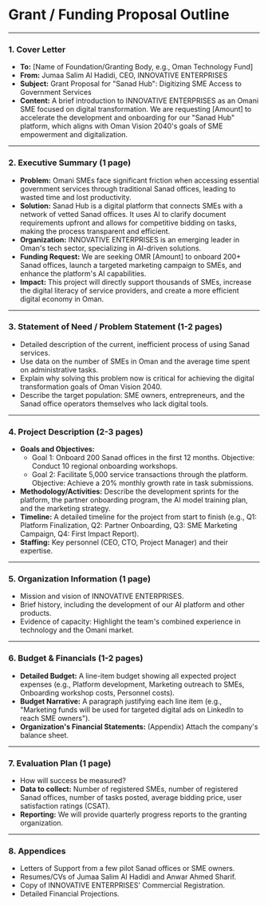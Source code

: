 # Grant / Funding Proposal Outline

---
### 1. Cover Letter
- **To:** [Name of Foundation/Granting Body, e.g., Oman Technology Fund]
- **From:** Jumaa Salim Al Hadidi, CEO, INNOVATIVE ENTERPRISES
- **Subject:** Grant Proposal for "Sanad Hub": Digitizing SME Access to Government Services
- **Content:** A brief introduction to INNOVATIVE ENTERPRISES as an Omani SME focused on digital transformation. We are requesting [Amount] to accelerate the development and onboarding for our "Sanad Hub" platform, which aligns with Oman Vision 2040's goals of SME empowerment and digitalization.

---
### 2. Executive Summary (1 page)
- **Problem:** Omani SMEs face significant friction when accessing essential government services through traditional Sanad offices, leading to wasted time and lost productivity.
- **Solution:** Sanad Hub is a digital platform that connects SMEs with a network of vetted Sanad offices. It uses AI to clarify document requirements upfront and allows for competitive bidding on tasks, making the process transparent and efficient.
- **Organization:** INNOVATIVE ENTERPRISES is an emerging leader in Oman's tech sector, specializing in AI-driven solutions.
- **Funding Request:** We are seeking OMR [Amount] to onboard 200+ Sanad offices, launch a targeted marketing campaign to SMEs, and enhance the platform's AI capabilities.
- **Impact:** This project will directly support thousands of SMEs, increase the digital literacy of service providers, and create a more efficient digital economy in Oman.

---
### 3. Statement of Need / Problem Statement (1-2 pages)
- Detailed description of the current, inefficient process of using Sanad services.
- Use data on the number of SMEs in Oman and the average time spent on administrative tasks.
- Explain why solving this problem now is critical for achieving the digital transformation goals of Oman Vision 2040.
- Describe the target population: SME owners, entrepreneurs, and the Sanad office operators themselves who lack digital tools.

---
### 4. Project Description (2-3 pages)
- **Goals and Objectives:**
  - Goal 1: Onboard 200 Sanad offices in the first 12 months. Objective: Conduct 10 regional onboarding workshops.
  - Goal 2: Facilitate 5,000 service transactions through the platform. Objective: Achieve a 20% monthly growth rate in task submissions.
- **Methodology/Activities:** Describe the development sprints for the platform, the partner onboarding program, the AI model training plan, and the marketing strategy.
- **Timeline:** A detailed timeline for the project from start to finish (e.g., Q1: Platform Finalization, Q2: Partner Onboarding, Q3: SME Marketing Campaign, Q4: First Impact Report).
- **Staffing:** Key personnel (CEO, CTO, Project Manager) and their expertise.

---
### 5. Organization Information (1 page)
- Mission and vision of INNOVATIVE ENTERPRISES.
- Brief history, including the development of our AI platform and other products.
- Evidence of capacity: Highlight the team's combined experience in technology and the Omani market.

---
### 6. Budget & Financials (1-2 pages)
- **Detailed Budget:** A line-item budget showing all expected project expenses (e.g., Platform development, Marketing outreach to SMEs, Onboarding workshop costs, Personnel costs).
- **Budget Narrative:** A paragraph justifying each line item (e.g., "Marketing funds will be used for targeted digital ads on LinkedIn to reach SME owners").
- **Organization's Financial Statements:** (Appendix) Attach the company's balance sheet.

---
### 7. Evaluation Plan (1 page)
- How will success be measured?
- **Data to collect:** Number of registered SMEs, number of registered Sanad offices, number of tasks posted, average bidding price, user satisfaction ratings (CSAT).
- **Reporting:** We will provide quarterly progress reports to the granting organization.

---
### 8. Appendices
- Letters of Support from a few pilot Sanad offices or SME owners.
- Resumes/CVs of Jumaa Salim Al Hadidi and Anwar Ahmed Sharif.
- Copy of INNOVATIVE ENTERPRISES' Commercial Registration.
- Detailed Financial Projections.
